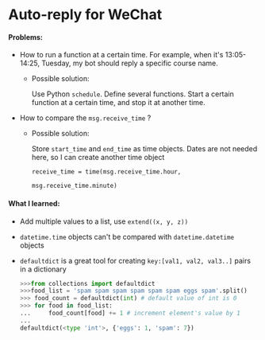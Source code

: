 # Auto-reply for WeChat

#### Problems:

* How to run a function at a certain time. For example, when it's 13:05-14:25, Tuesday, my bot should reply a specific course name.

  * Possible solution:

    Use Python `schedule`. Define several functions. Start a certain function at a certain time, and stop it at another time.

* How to compare the `msg.receive_time` ?

  * Possible solution:

    Store `start_time` and `end_time` as time objects. Dates are not needed here, so I can create another time object

     `receive_time = time(msg.receive_time.hour,`

    `msg.receive_time.minute)`

#### What I learned:

* Add multiple values to a list, use `extend((x, y, z))`

* `datetime.time` objects can't be compared with `datetime.datetime` objects

* `defaultdict` is a great tool for creating `key:[val1, val2, val3..]`  pairs in a dictionary

  ```python
  >>>from collections import defaultdict
  >>>food_list = 'spam spam spam spam spam spam eggs spam'.split()
  >>> food_count = defaultdict(int) # default value of int is 0
  >>> for food in food_list:
  ...     food_count[food] += 1 # increment element's value by 1
  ...
  defaultdict(<type 'int'>, {'eggs': 1, 'spam': 7})
  ```
